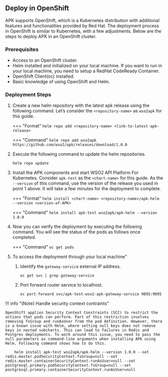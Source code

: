 ## Deploy in OpenShift

APK supports OpenShift, which is a Kubernetes distribution with additional features and functionalities provided by Red Hat. The deployment process in OpenShift is similar to Kubernetes, with a few adjustments. Below are the steps to deploy APK in an OpenShift cluster.

### Prerequisites
* Access to an OpenShift cluster.
* Helm installed and initialized on your local machine. If you want to run in your local machine, you need to setup a RedHat CodeReady Container.
* OpenShift Client(oc) installed.
* Basic knowledge of using OpenShift and Helm.

### Deployment Steps
1. Create a new helm repository with the latest apk release using the following command. Let’s consider the ```<repository-name>``` as ```wso2apk``` for this guide.

    === "Format"
        ```
        helm repo add <repository-name> <link-to-latest-apk-release>
        ```
	
    === "Command"
        ```
        helm repo add wso2apk https://github.com/wso2/apk/releases/download/1.0.0
        ```

2. Execute the following command to update the helm repositories.

      ```console
      helm repo update
      ```

3. Install the APK components and start WSO2 API Platform For Kubernetes. Consider ```apk-test``` as the ```<chart-name>``` for this guide. As the ```--version``` of this command, use the version of the release you used in point 1 above. It will take a few minutes for the deployment to complete.

    === "Format"
        ```
        helm install <chart-name> <repository-name>/apk-helm --version <version-of-APK> 
        ```
	
    === "Command"
        ```
        helm install apk-test wso2apk/apk-helm --version 1.0.0
        ```

4. Now you can verify the deployment by executing the following command. You will see the status of the pods as follows once completed.

    === "Command"
        ```
        oc get pods
        ```

5. To access the deployment through your local machine"

    1. Identify the `gateway-service` external IP address.
        ```console
        oc get svc | grep gateway-service
        ```
    2. Port forward router service to localhost.
        ```console
        oc port-forward svc/apk-test-wso2-apk-gateway-service 9095:9095
        ```

!!! info "(Note) Handle security context contraints"

	OpenShift applies Security Context Constraints (SCC) to restrict the actions that pods can perform. Part of this restriction involves removing fsGroup and runAsUser from the pod definition. However, there is a known issue with Helm, where setting null keys does not remove keys in nested subcharts. This can lead to failures in Redis and Postgres deployments. To work around this issue, you need to pass the null parameters as command-line arguments when installing APK using Helm. Following command shows how to do this.

		helm install apk-test wso2apk/apk-helm --version 1.0.0 --set redis.master.podSecurityContext.fsGroup=null --set redis.master.containerSecurityContext.runAsUser=null --set postgresql.primary.podSecurityContext.fsGroup=null --set postgresql.primary.containerSecurityContext.runAsUser=null

